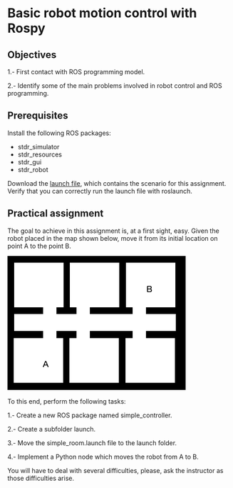 # Basic robot motion control with Rospy

## Objectives

1.- First contact with ROS programming model.

2.- Identify some of the main problems involved in robot control and ROS programming.

## Prerequisites

Install the following ROS packages:

* stdr_simulator
* stdr_resources
* stdr_gui
* stdr_robot

Download the [launch file](simple_room.launch), which contains the scenario for this assignment. Verify that you can correctly run the launch file with roslaunch.

## Practical assignment

The goal to achieve in this assignment is, at a first sight, easy. Given the robot placed in the map shown below, move it from its initial location on point A to the point B.

![Map](simple_rooms.png)

To this end, perform the following tasks:

1.- Create a new ROS package named simple_controller.

2.- Create a subfolder launch.

3.- Move the simple_room.launch file to the launch folder.

4.- Implement a Python node which moves the robot from A to B.

You will have to deal with several difficulties, please, ask the instructor as those difficulties arise.
